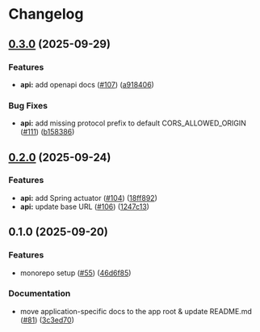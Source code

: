 # Changelog

## [0.3.0](https://github.com/nednella/echo/compare/api@v0.2.0...api@v0.3.0) (2025-09-29)


### Features

* **api:** add openapi docs  ([#107](https://github.com/nednella/echo/issues/107)) ([a918406](https://github.com/nednella/echo/commit/a9184068fa474665e6710aa53bcfe7c8d19ecaa6))


### Bug Fixes

* **api:** add missing protocol prefix to default CORS_ALLOWED_ORIGIN ([#111](https://github.com/nednella/echo/issues/111)) ([b158386](https://github.com/nednella/echo/commit/b158386e2d0461943c8c3f93a7a622f8c20b3f98))

## [0.2.0](https://github.com/nednella/echo/compare/api@v0.1.0...api@v0.2.0) (2025-09-24)


### Features

* **api:** add Spring actuator ([#104](https://github.com/nednella/echo/issues/104)) ([18ff892](https://github.com/nednella/echo/commit/18ff8921ccfc5dc32dd9106db73b1f00002bad99))
* **api:** update base URL ([#106](https://github.com/nednella/echo/issues/106)) ([1247c13](https://github.com/nednella/echo/commit/1247c13fa4c33057dd8c2010323f55c1978425d7))

## 0.1.0 (2025-09-20)


### Features

* monorepo setup ([#55](https://github.com/nednella/echo/issues/55)) ([46d6f85](https://github.com/nednella/echo/commit/46d6f858b8fccd9b24b6d220845ab5fd3ab0228b))


### Documentation

* move application-specific docs to the app root & update README.md ([#81](https://github.com/nednella/echo/issues/81)) ([3c3ed70](https://github.com/nednella/echo/commit/3c3ed70ab630099278793424e0504564a009d547))
